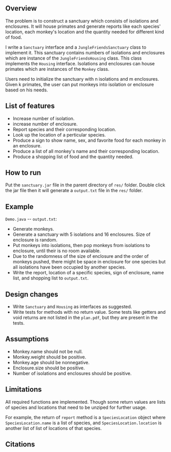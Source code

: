 ## Overview

The problem is to construct a sanctuary which consists of isolations and enclosures. It will house primates and generate reports like each species' location, each monkey's location and the quantity needed for different kind of food.

I write a `Sanctuary` interface and a `JungleFriendsSanctuary` class to implement it. This sanctuary contains numbers of isolations and enclosures which are instance of the `JungleFriendsHousing` class. This class implements the `Housing` interface. Isolations and enclosures can house primates which are instances of the `Monkey` class.

Users need to initialize the sanctuary with n isolations and m enclosures. Given k primates, the user can put monkeys into isolation or enclosure based on his needs. 

## List of features

+ Increase number of isolation.
+ increase number of enclosure.
+ Report species and their corresponding location.
+ Look up the location of a perticular species.
+ Produce a sign to show name, sex, and favorite food for each monkey in an enclosure.
+ Produce a list of all monkey's name and their corresponding location.
+ Produce a shopping list of food and the quantity needed.


## How to run

Put the `sanctuary.jar` file in the parent directory of `res/` folder. Double click the jar file then it will generate a `output.txt` file in the `res/` folder.

## Example

`Demo.java` -- `output.txt`:
+ Generate monkeys.
+ Generate a sanctuary with 5 isolations and 16 enclosures. Size of enclosure is random.
+ Put monkeys into isolations, then pop monkeys from isolations to enclosure, until their is no room available.
+ Due to the randomness of the size of enclosure and the order of monkeys pushed, there might be space in enclosure for one species but all isolations have been occupied by another species.
+ Write the report, location of a specific species, sign of enclosure, name list, and shopping list to `output.txt`.

## Design changes

+ Write `Sanctuary` and `Housing` as interfaces as suggested.
+ Write tests for methods with no return value. Some tests like getters and void returns are not listed in the `plan.pdf`, but they are present in the tests.

## Assumptions

+ Monkey.name should not be null.
+ Monkey.weight should be positive.
+ Monkey.age should be nonnegative.
+ Enclosure.size should be positive.
+ Number of isolations and enclosures should be positive.

## Limitations

All required functions are implemented. Though some return values are lists of species and locations that need to be unziped for further usage.

For example, the return of `report` method is a `SpeciesLocation` object where `SpeciesLocation.name` is a list of species, and `SpeciesLocation.location` is another list of list of locations of that species.

## Citations


